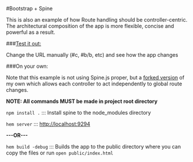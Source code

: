 #Bootstrap + Spine

This is also an example of how Route handling should be controller-centric. The architectural composition of the app is more flexible, concise and powerful as a result.

###[Test it out:](http://stephenvisser.github.com/Bootstrap-Spine)

Change the URL manually (#c, #b/b, etc) and see how the app changes

###On your own:

Note that this example is not using Spine.js proper, but a [forked version](https://github.com/stephenvisser/spine) of my own which allows each controller to act independently to global route changes.

 __NOTE: All commands MUST be made in project root directory__
 
`npm install .`  ::: Install spine to the node_modules directory

`hem server` ::: [http://localhost:9294](http://localhost:9294)

__---OR---__

`hem build -debug` ::: Builds the app to the public directory where you can copy the files or run `open public/index.html`
